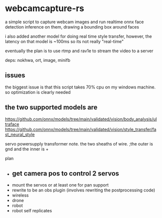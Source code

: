 # webcamcapture-rs 

a simple script to capture webcam images and run realtime onnx face detection inference on them, drawing a bounding box around faces

i also added another model for doing real time style transfer, however, the latency on that model is ~100ms so its not really "real-time" 

eventually the plan is to use rtmp and rav1e to stream the video to a server

deps: nokhwa, ort, image, minifb


## issues

the biggest issue is that this script takes 70% cpu on my windows machine. so optimization is clearly needed 

## the two supported models are
https://github.com/onnx/models/tree/main/validated/vision/body_analysis/ultraface
https://github.com/onnx/models/tree/main/validated/vision/style_transfer/fast_neural_style


servo powersupply transformer note. the two sheaths of wire. ;the outer is gnd and the inner is + 


plan 
- get camera pos to control 2 servos
    - 
- mount the servos or at least one for pan support
- rewrite to be an obs plugin (involves rewriting the postprocessing code)
- wireless
- drone 
- robot 
- robot self replicates 